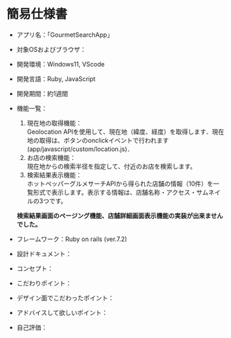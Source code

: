 # 簡易仕様書

* アプリ名：「GourmetSearchApp」

* 対象OSおよびブラウザ：

* 開発環境：Windows11, VScode

* 開発言語：Ruby, JavaScript

* 開発期間：約1週間

* 機能一覧：   
  1. 現在地の取得機能：  
     Geolocation APIを使用して、現在地（緯度、経度）を取得します．現在地の取得は、ボタンのonclickイベントで行われます(app/javascript/custom/location.js)．
  2. お店の検索機能：  
     現在地からの検索半径を指定して、付近のお店を検索します。
  3. 検索結果表示機能：  
     ホットペッパーグルメサーチAPIから得られた店舗の情報（10件）を一覧形式で表示します。表示する情報は、店舗名称・アクセス・サムネイルの3つです。

  **検索結果画面のページング機能、店舗詳細画面表示機能の実装が出来ませんでした。**


* フレームワーク：Ruby on rails (ver.7.2)

* 設計ドキュメント：

* コンセプト：

* こだわりポイント：

* デザイン面でこだわったポイント：

* アドバイスして欲しいポイント：

* 自己評価：
